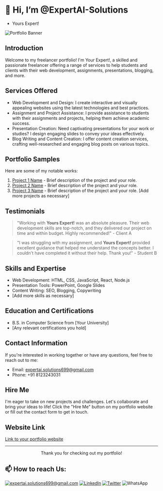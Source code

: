 # 👋 Hi, I’m @ExpertAI-Solutions 
- Yours Expert!

![Portfolio Banner](./real_Experts1!.png)

## Introduction

Welcome to my freelancer portfolio! I'm Your Expert!, a skilled and passionate freelancer offering a range of services to help students and clients with their web development, assignments, presentations, blogging, and more.

## Services Offered

- Web Development and Design: I create interactive and visually appealing websites using the latest technologies and best practices.
- Assignment and Project Assistance: I provide assistance to students with their assignments and projects, helping them achieve academic success.
- Presentation Creation: Need captivating presentations for your work or studies? I design engaging slides to convey your ideas effectively.
- Blog Writing and Content Creation: I offer content creation services, crafting well-researched and engaging blog posts on various topics.

## Portfolio Samples

Here are some of my notable works:

1. [Project 1 Name](link_to_project_1) - Brief description of the project and your role.
2. [Project 2 Name](link_to_project_2) - Brief description of the project and your role.
3. [Project 3 Name](link_to_project_3) - Brief description of the project and your role.
   [Add more projects as necessary]

## Testimonials

> "Working with <strong>Yours Expert!</strong> was an absolute pleasure. Their web development skills are top-notch, and they delivered our project on time and within budget. Highly recommended!" - Client A

> "I was struggling with my assignment, and <strong>Yours Expert!</strong> provided excellent guidance that helped me understand the concepts better. I couldn't have completed it without their help. Thank you!" - Student B

## Skills and Expertise

- Web Development: HTML, CSS, JavaScript, React, Node.js
- Presentation Tools: PowerPoint, Google Slides
- Content Writing: SEO, Blogging, Copywriting
- [Add more skills as necessary]

## Education and Certifications

- B.S. in Computer Science from [Your University]
- [Any relevant certifications you hold]

## Contact Information

If you're interested in working together or have any questions, feel free to reach out to me:

- Email: expertai.solutions699@gmail.com
- Phone: +91 8123243031

## Hire Me

I'm eager to take on new projects and challenges. Let's collaborate and bring your ideas to life! Click the "Hire Me" button on my portfolio website or fill out the contact form to get in touch.

## Website Link

[Link to your portfolio website](https://www.yourportfolio.com)

---


<center>Thank you for checking out my portfolio!</center>


<h2>📫 How to reach Us:</h2>

<a href="mailto:expertai.solutions699@gmail.com">![expertai.solutions699@gmail.com](https://img.shields.io/badge/Gmail-D14836?style=for-the-badge&logo=gmail&logoColor=white)</a> <a href="https://www.linkedin.com/in/">![LinkedIn](https://img.shields.io/badge/LinkedIn-0077B5?style=for-the-badge&logo=linkedin&logoColor=white)</a>
<a href="https://www.twitter.com/">![Twitter](https://img.shields.io/badge/Twitter-1DA1F2?style=for-the-badge&logo=twitter&logoColor=white)</a>
<whatsapp-button phone="" dialcode="91" text="hey there lets chat!" label="Start Chat" bypass>![WhatsApp](https://img.shields.io/badge/WhatsApp-25D366?style=for-the-badge&logo=whatsapp&logoColor=white)</whatsapp-button>

